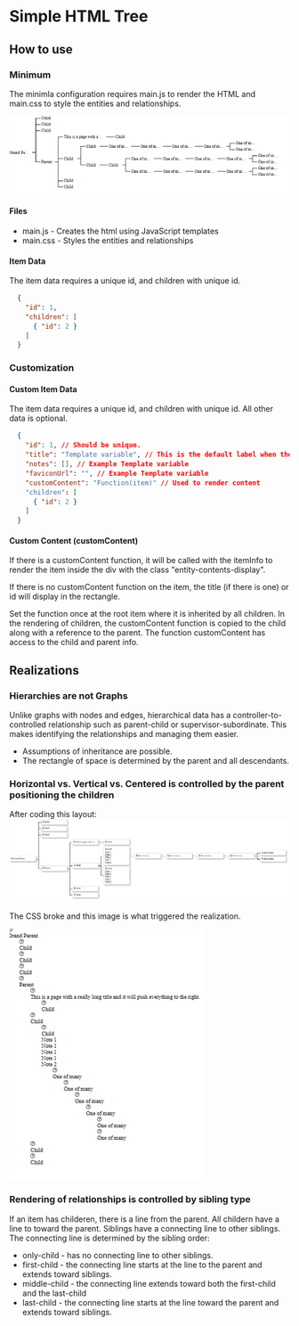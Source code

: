 # Simple HTML Tree

## How to use

### Minimum

The minimla configuration requires main.js to render the HTML and main.css to style the entities and relationships.

![Alt text](./documentation/images/minimum.png)

#### Files

- main.js - Creates the html using JavaScript templates
- main.css - Styles the entities and relationships

#### Item Data

The item data requires a unique id, and children with unique id.

```JSON
  {
    "id": 1, 
    "children": [
      { "id": 2 } 
    ]
  }
```

### Customization

#### Custom Item Data

The item data requires a unique id, and children with unique id. All other data is optional.

```JSON
  {
    "id": 1, // Should be unique.
    "title": "Template variable", // This is the default label when there is no customContent, otherwise the id will display
    "notes": [], // Example Template variable
    "faviconUrl": "", // Example Template variable
    "customContent": "Function(item)" // Used to render content
    "children": [
      { "id": 2 } 
    ]
  }
```

#### Custom Content (customContent)

If there is a customContent function, it will be called with the itemInfo to render the item inside the div with the class "entity-contents-display".

If there is no customContent function on the item, the title (if there is one) or id will display in the rectangle.

Set the function once at the root item where it is inherited by all children. In the rendering of children, the customContent function is copied to the child along with a reference to the parent. The function customContent has access to the child and parent info.

## Realizations

### Hierarchies are not Graphs

Unlike graphs with nodes and edges, hierarchical data has a controller-to-controlled relationship such as parent-child or supervisor-subordinate. This makes identifying the relationships and managing them easier.

- Assumptions of inheritance are possible.
- The rectangle of space is determined by the parent and all descendants.

### Horizontal vs. Vertical vs. Centered is controlled by the parent positioning the children

After coding this layout:
![Alt text](./documentation/images/horizontal_layout.png)

The CSS broke and this image is what triggered the realization.

![Alt text](./documentation/images/vertical_vanilla.png)

### Rendering of relationships is controlled by sibling type

If an item has childeren, there is a line from the parent.
All childern have a line to toward the parent. Siblings have a connecting line to other siblings.
The connecting line is determined by the sibling order:

- only-child - has no connecting line to other siblings.
- first-child - the connecting line starts at the line to the parent and extends toward siblings.
- middle-child - the connecting line extends toward both the first-child and the last-child
- last-child - the connecting line starts at the line toward the parent and extends toward siblings.
